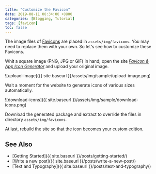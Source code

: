 ```yaml
---
title: "Customize the Favicon"
date: 2019-08-11 00:34:00 +0800
categories: [Blogging, Tutorial]
tags: [favicon]
toc: false
---
```


The image files of [Favicons](https://www.favicon-generator.org/about/) are placed in `assets/img/favicons`. You may need to replace them with your own. So let's see how to customize these Favicons.

Whit a square image (PNG, JPG or GIF) in hand, open the site [*Favicon & App Icon Generator*](https://www.favicon-generator.org/) and upload your original image.

![upload-image]({{ site.baseurl }}/assets/img/sample/upload-image.png)

Wait a moment for the website to generate icons of various sizes automatically.

![download-icons]({{ site.baseurl }}/assets/img/sample/download-icons.png)

Download the generated package and extract to override the files in directory `assets/img/favicons`.

At last, rebuild the site so that the icon becomes your custom edition.

## See Also

* [Getting Started]({{ site.baseurl }}/posts/getting-started/)
* [Write a new post]({{ site.baseurl }}/posts/write-a-new-post/)
* [Text and Typography]({{ site.baseurl }}/posts/text-and-typography/)

